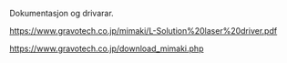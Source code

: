 
Dokumentasjon og drivarar.

https://www.gravotech.co.jp/mimaki/L-Solution%20laser%20driver.pdf

https://www.gravotech.co.jp/download_mimaki.php
